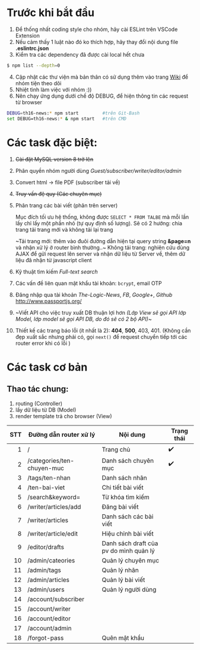# Trước khi bắt đầu
1. Để thống nhất coding style cho nhóm, hãy cài ESLint trên VSCode Extension
2. Nếu cảm thấy 1 luật nào đó ko thích hợp, hãy thay đổi nội dung file **.eslintrc.json**
3. Kiểm tra các dependency đã được cài local hết chưa 
```bash
$ npm list --depth=0
```
4. Cập nhật các thư viện mà bản thân có sử dụng thêm vào trang [Wiki](https://github.com/kim-ninh/TH16-News/wiki/C%C3%A1c-framework,-library,-tool-c%E1%BA%A7n-thi%E1%BA%BFt) để nhóm tiện theo dõi
5. Nhiệt tình làm việc với nhóm :))
6. Nên chạy ứng dụng dưới chế độ DEBUG, để hiện thông tin các request từ browser
```bash
DEBUG=th16-news:* npm start         #trên Git-Bash
set DEBUG=th16-news:* & npm start   #trên CMD
```

# Các task đặc biệt:

1. ~~Cài đặt MySQL version 8 trở lên~~
2. Phân quyền nhóm người dùng *Guest/subscriber/writer/editor/admin*
3. Convert html -> file PDF (subscriber tải về)
4. ~~Truy vấn đệ quy (Các chuyên mục)~~
5. Phân trang các bài viết (phân trên server)

   Mục đích tối ưu hệ thống, không được `SELECT * FROM TALBE` mà mỗi lần lấy chỉ lấy một phần nhỏ (tự quy định số lượng).
   Sẽ có 2 hướng: chia trang tải trang mới và không tải lại trang
 
   ~Tải trang mới: thêm vào đuôi đường dẫn hiện tại query string **&page=n** và nhận xử lý ở router bình thường..~
   Không tải trang: nghiên cứu dùng AJAX để gửi request lên server và nhận dữ liệu từ Server về, thêm dữ liệu đã nhận từ javascript client


6. Kỹ thuật tìm kiếm *Full-text search*
7. Các vấn đề liên quan mật khẩu tài khoản: `bcrypt`, email OTP
8. Đăng nhập qua tài khoản *The-Logic-News*, *FB*, *Google+*, *Github* <http://www.passportjs.org/>
9. ~Viết API cho việc truy xuất DB thuận lợi hơn *(Lớp View sẽ gọi API lớp Model, lớp model sẽ gọi API DB, do đó sẽ có 2 bộ API)*~
10. Thiết kế các trang báo lỗi (ít nhất là 2): **404**, **500**, 403, 401. (Không cần đẹp xuất sắc nhưng phải có, gọi `next()` để request chuyển tiếp tới các router error khi có lỗi )

# Các task cơ bản

## Thao tác chung:
1. routing (Controller)
2. lấy dữ liệu từ DB (Model)
3. render template trả cho browser (View)


STT | Đường dẫn router xử lý | Nội dung | Trạng thái
---: | --- | --- | ---
1 | / | Trang chủ | ✔️
2 | /categories/ten-chuyen-muc | Danh sách chuyên mục | ✔️
3 | /tags/ten-nhan | Danh sách nhãn
4 | /ten-bai-viet | Chi tiết bài viết
5 | /search&keyword= | Từ khóa tìm kiếm
6 | /writer/articles/add | Đăng bài viết
7 | /writer/articles | Danh sách các bài viết
8 | /writer/article/edit | Hiệu chỉnh bài viết
9 | /editor/drafts | Danh sách draft của pv do mình quản lý
10 | /admin/cateories | Quản lý chuyên mục
11 | /admin/tags |  Quản lý nhãn
12 | /admin/articles | Quản lý bài viết
13 | /admin/users | Quản lý người dùng
14 | /account/subscriber | 
15 | /account/writer |
16 | /account/editor |
17 | /account/admin | 
18 | /forgot-pass | Quên mật khẩu
